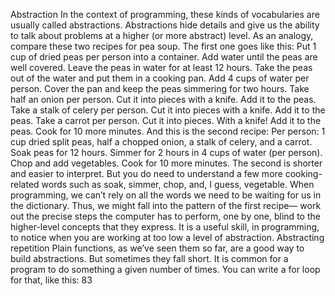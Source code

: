 Abstraction
In the context of programming, these kinds of vocabularies are usually called
abstractions. Abstractions hide details and give us the ability to talk about
problems at a higher (or more abstract) level.
As an analogy, compare these two recipes for pea soup. The first one goes
like this:
Put 1 cup of dried peas per person into a container. Add water
until the peas are well covered. Leave the peas in water for at least
12 hours. Take the peas out of the water and put them in a cooking
pan. Add 4 cups of water per person. Cover the pan and keep the
peas simmering for two hours. Take half an onion per person. Cut
it into pieces with a knife. Add it to the peas. Take a stalk of
celery per person. Cut it into pieces with a knife. Add it to the
peas. Take a carrot per person. Cut it into pieces. With a knife!
Add it to the peas. Cook for 10 more minutes.
And this is the second recipe:
Per person: 1 cup dried split peas, half a chopped onion, a stalk of
celery, and a carrot.
Soak peas for 12 hours. Simmer for 2 hours in 4 cups of water (per
person). Chop and add vegetables. Cook for 10 more minutes.
The second is shorter and easier to interpret. But you do need to understand
a few more cooking-related words such as soak, simmer, chop, and, I guess,
vegetable.
When programming, we can’t rely on all the words we need to be waiting for
us in the dictionary. Thus, we might fall into the pattern of the first recipe—
work out the precise steps the computer has to perform, one by one, blind to
the higher-level concepts that they express.
It is a useful skill, in programming, to notice when you are working at too
low a level of abstraction.
Abstracting repetition
Plain functions, as we’ve seen them so far, are a good way to build abstractions.
But sometimes they fall short.
It is common for a program to do something a given number of times. You
can write a for loop for that, like this:
83